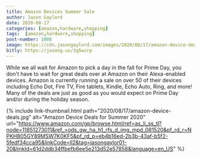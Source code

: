 ```yaml
---
title: Amazon Devices Summer Sale
author: Jason Gaylord
date: 2020-08-17
categories: [amazon,hardware,shopping]
tags:  [amazon,hardware,shopping]
post-number: 1008
image: https://cdn.jasongaylord.com/images/2020/08/17/amazon-device-deals.jpg
bitly: https://jasong.us/3g5wzrp
---
```


While we all wait for Amazon to pick a day in the fall for Prime Day, you don't have to wait for great deals over at Amazon on their Alexa-enabled devices. Amazon is currently running a sale on over 50 of their devices including Echo Dot, Fire TV, Fire tablets, Kindle, Echo Auto, Ring, and more! Many of the deals are just as good as you would expect on Prime Day and/or during the holiday season.

{% include link-thumbnail.html path="2020/08/17/amazon-device-deals.jpg" alt="Amazon Device Deals for Summer 2020" url="https://www.amazon.com/gp/browse.html/ref=as_li_ss_tl?node=11851273011&ref_=ods_gw_ha_h1_rfs_d_img_mpd_081520&pf_rd_r=NPKH805GY89MSW7K0KF5&pf_rd_p=eb4b16ed-2b3b-43af-b5f2-5fedf34cca95&linkCode=ll2&tag=jasongaylor01-20&linkId=61d2ddb34ffbefb6ee5e213d52e57858&language=en_US" %}